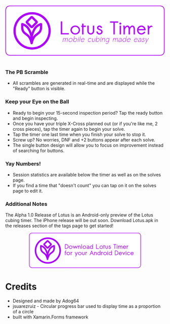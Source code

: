 <p align="center">
    <img src="https://github.com/Adog64/Lotus-Mobile/blob/master/LotusTitleIcon.png">
</p>

#

### The PB Scramble

- All scrambles are generated in real-time and are displayed while the "Ready" button is visible. 

### Keep your Eye on the Ball

- Ready to begin your 15-second inspection period? Tap the ready button and begin inspecting. 
- Once you have your triple X-Cross planned out (or if you're like me, 2 cross pieces), tap the timer again to begin your solve.
- Tap the timer one last time when you finish your solve to stop it.
- Screw up? No worries, DNF and +2 buttons appear after each solve.
- The single button design will allow you to focus on improvement instead of searching for buttons.

### Yay Numbers!
- Session statistics are available below the timer as well as on the solves page.
- If you find a time that "doesn't count" you can tap on it on the solves page to edit it.

### Additional Notes
The Alpha 1.0 Release of Lotus is an Android-only preview of the Lotus cubing timer. The iPhone release will be out soon. 
Download Lotus.apk in the releases section of the tags page to get started!

<p align="center">
    <a href="https://github.com/Adog64/Lotus-Mobile/releases/download/v1.3-alpha/Lotus_Alpha_1.3.apk"><img src="https://github.com/Adog64/Lotus-Mobile/blob/master/AndroidDownloadIcon.png"></a>
</p>

# Credits
- Designed and made by Adog64
- jsuarezruiz - Circular progress bar used to display time as a proportion of a circle
- built with Xamarin.Forms framework
